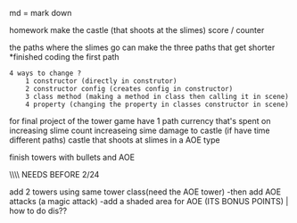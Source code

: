 md = mark down

homework
make the castle (that shoots at the slimes)
    score / counter

 the paths
    where the slimes go 
    can make the three paths that get shorter 
    *finished coding the first path



    4 ways to change ?
        1 constructor (directly in construtor)
        2 constructor config (creates config in constructor)
        3 class method (making a method in class then calling it in scene)
        4 property (changing the property in classes constructor in scene)



for final project of the tower game
    have 1 path
    currency that's spent on 
        increasing slime count
        increaseing sime damage to castle
        (if have time different paths)
    castle that shoots at slimes in a AOE type


finish towers with bullets and AOE

\\\\\\\\ NEEDS BEFORE 2/24

add 2 towers using same tower class(need the AOE tower)
        -then add AOE attacks (a magic attack)
            -add a shaded area for AOE (ITS BONUS POINTS) | how to do dis??



